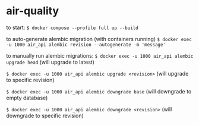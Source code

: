 # air-quality
to start:
`$ docker compose --profile full up --build`

to auto-generate alembic migration (with containers running)
`$ docker exec -u 1000 air_api alembic revision --autogenerate -m 'message'`

to manually run alembic migrations:
`$ docker exec -u 1000 air_api alembic upgrade head` (will upgrade to latest)

`$ docker exec -u 1000 air_api alembic upgrade <revision>` (will upgrade to specific revision)

`$ docker exec -u 1000 air_api alembic downgrade base` (will downgrade to empty database)

`$ docker exec -u 1000 air_api alembic downgrade <revision>` (will downgrade to specific revision)